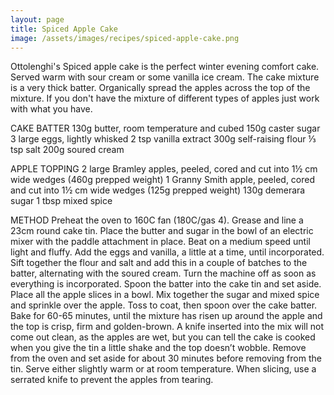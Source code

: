 ```yaml
---
layout: page
title: Spiced Apple Cake
image: /assets/images/recipes/spiced-apple-cake.png
---
```


Ottolenghi's Spiced apple cake is the perfect winter evening comfort cake. Served warm with sour cream or some vanilla ice cream. The cake mixture is a very thick batter. Organically spread the apples across the top of the mixture. If you don't have the mixture of different types of apples just work with what you have.

CAKE BATTER
130g butter, room temperature and cubed
150g caster sugar
3 large eggs, lightly whisked
2 tsp vanilla extract
300g self-raising flour
⅓ tsp salt
200g soured cream

APPLE TOPPING
2 large Bramley apples, peeled, cored and cut into 1½ cm wide wedges (460g prepped weight)
1 Granny Smith apple, peeled, cored and cut into 1½ cm wide wedges (125g prepped weight)
130g demerara sugar
1 tbsp mixed spice

METHOD
Preheat the oven to 160C fan (180C/gas 4). Grease and line a 23cm round cake tin.
Place the butter and sugar in the bowl of an electric mixer with the paddle attachment in place. Beat on a medium speed until light and fluffy. Add the eggs and vanilla, a little at a time, until incorporated. Sift together the flour and salt and add this in a couple of batches to the batter, alternating with the soured cream. Turn the machine off as soon as everything is incorporated. Spoon the batter into the cake tin and set aside.
Place all the apple slices in a bowl. Mix together the sugar and mixed spice and sprinkle over the apple. Toss to coat, then spoon over the cake batter. Bake for 60-65 minutes, until the mixture has risen up around the apple and the top is crisp, firm and golden-brown. A knife inserted into the mix will not come out clean, as the apples are wet, but you can tell the cake is cooked when you give the tin a little shake and the top doesn’t wobble.
Remove from the oven and set aside for about 30 minutes before removing from the tin.
Serve either slightly warm or at room temperature. When slicing, use a serrated knife to prevent the apples from tearing.
